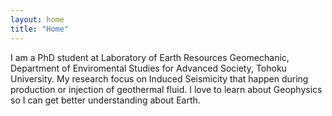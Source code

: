 ```yaml
---
layout: home
title: "Home"
---
```


I am a PhD student at Laboratory of Earth Resources Geomechanic, Department of Enviromental Studies for Advanced Society, Tohoku University. My research focus on Induced Seismicity that happen during production or injection of geothermal fluid.
I love to learn about Geophysics so I can get better understanding about Earth.
